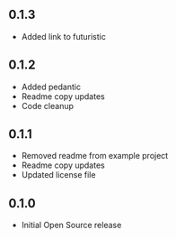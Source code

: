 ## 0.1.3

* Added link to futuristic

## 0.1.2

* Added pedantic
* Readme copy updates
* Code cleanup

## 0.1.1

* Removed readme from example project
* Readme copy updates
* Updated license file

## 0.1.0

* Initial Open Source release